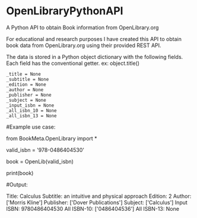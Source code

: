 # OpenLibraryPythonAPI
A Python API to obtain Book information from OpenLibrary.org


For educational and research purposes I have created this API to obtain book data from OpenLibrary.org using
their provided REST API.

The data is stored in a Python object dictionary with the following fields. Each field has the conventional 
getter. ex: object.title()

    _title = None
    _subtitle = None
    _edition = None
    _author = None
    _publisher = None
    _subject = None
    _input_isbn = None
    _all_isbn_10 = None
    _all_isbn_13 = None
    

#Example use case:
  
  from BookMeta.OpenLibrary import *
  
  valid_isbn = '978-0486404530'
  
  book = OpenLib(valid_isbn)
  
  print(book)

#Output:

  Title: Calculus
  Subtitle: an intuitive and physical approach
  Edition: 2
  Author: ['Morris Kline']
  Publisher: ['Dover Publications']
  Subject: ['Calculus']
  Input ISBN: 9780486404530
  All ISBN-10: ['0486404536']
  All ISBN-13: None
  

